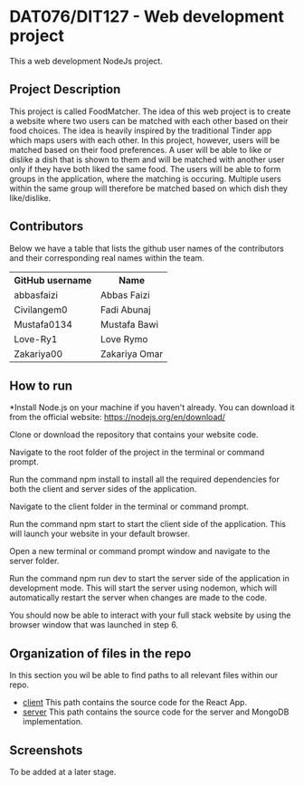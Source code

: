 # DAT076/DIT127 - Web development project
This a web development NodeJs project.


## Project Description
This project is called FoodMatcher. The idea of this web project is to create a website where two users can be matched with each other based on their food choices. The idea is heavily inspired by the traditional Tinder app which maps users with each other. In this project, however, users will be matched based on their food preferences. A user will be able to like or dislike a dish that is shown to them and will be matched with another user only if they have both liked the same food. The users will be able to form groups in the application, where the matching is occuring. Multiple users within the same group will therefore be matched based on which dish they like/dislike. 


## Contributors 
Below we have a table that lists the github user names of the contributors and their corresponding real names within the team.

<table>
  <tr>
    <th>GitHub username</th>
    <th>Name</th>
  </tr>
    <td>abbasfaizi</td>
    <td>Abbas Faizi</td>
  <tr>
    
  </tr>
  <tr>
    <td>Civilangem0</td>
    <td>Fadi Abunaj</td>
  </tr>
  <tr>
    <td>Mustafa0134</td>
    <td>Mustafa Bawi</td>
  </tr>
  <tr>
    <td>Love-Ry1</td>
    <td>Love Rymo</td>
  </tr>
  <tr>
    <td>Zakariya00</td>
    <td>Zakariya Omar</td>
  </tr>
  
</table>

## How to run

*Install Node.js on your machine if you haven't already. You can download it from the official website: https://nodejs.org/en/download/

Clone or download the repository that contains your website code.

Navigate to the root folder of the project in the terminal or command prompt.

Run the command npm install to install all the required dependencies for both the client and server sides of the application.

Navigate to the client folder in the terminal or command prompt.

Run the command npm start to start the client side of the application. This will launch your website in your default browser.

Open a new terminal or command prompt window and navigate to the server folder.

Run the command npm run dev to start the server side of the application in development mode. This will start the server using nodemon, which will automatically restart the server when changes are made to the code.

You should now be able to interact with your full stack website by using the browser window that was launched in step 6.

## Organization of files in the repo

In this section you wil be able to find paths to all relevant files within our repo.

- [client](https://github.com/abbasfaizi/Web-Project-NodeJs/tree/main/client) This path contains the source code for the React App.
- [server](https://github.com/abbasfaizi/Web-Project-NodeJs/tree/main/server) This path contains the source code for the server and MongoDB implementation. 



## Screenshots

To be added at a later stage.
